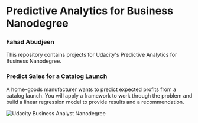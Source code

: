 # Predictive Analytics for Business Nanodegree

### Fahad Abudjeen

This repository contains projects for Udacity's Predictive Analytics for Business Nanodegree.




### [Predict Sales for a Catalog Launch](https://github.com/FahadMl/Udacity-Nanodegree-Predictive-Analytics-for-Business/blob/master/1%20-%20Welcome%20to%20the%20program/Project_Predicting%20Diamond%20Prices.pdf)
A home-goods manufacturer wants to predict expected profits from a catalog launch. You will apply a framework to work through the problem and build a linear regression model to provide results and a recommendation.


![Udacity Business Analyst Nanodegree](https://user-images.githubusercontent.com/14093302/34906846-7368e8d0-f8b0-11e7-9b8a-44c468d7a61b.jpg)



